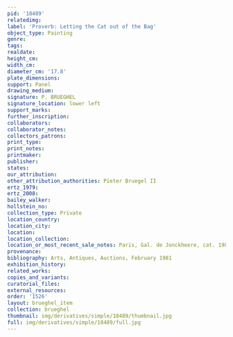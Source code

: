 ```yaml
---
pid: '18489'
relatedimg: 
label: 'Proverb: Letting the Cat out of the Bag'
object_type: Painting
genre: 
tags: 
realdate: 
height_cm: 
width_cm: 
diameter_cm: '17.8'
plate_dimensions: 
support: Panel
drawing_medium: 
signature: P. BRUEGHEL
signature_location: lower left
support_marks: 
further_inscription: 
collaborators: 
collaborator_notes: 
collectors_patrons: 
print_type: 
print_notes: 
printmaker: 
publisher: 
states: 
our_attribution: 
other_attribution_authorities: Pieter Bruegel II
ertz_1979: 
ertz_2008: 
bailey_walker: 
hollstein_no: 
collection_type: Private
location_country: 
location_city: 
location: 
location_collection: 
location_or_most_recent_sale_notes: Paris, Gal. de Jonckheere, cat. 1982
provenance: 
bibliography: Arts, Antiques, Auctions, February 1981
exhibition_history: 
related_works: 
copies_and_variants: 
curatorial_files: 
external_resources: 
order: '1526'
layout: brueghel_item
collection: brueghel
thumbnail: img/derivatives/simple/18489/thumbnail.jpg
full: img/derivatives/simple/18489/full.jpg
---
```

